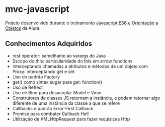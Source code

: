 # mvc-javascript

Projeto desenvolvido durante o treinamento [Javascript ES6 e Orientação a Objetos](https://cursos.alura.com.br/course/javascript-es6-orientacao-a-objetos-parte-1) da Alura.

## Conhecimentos Adquiridos

- rest operator: semelhante ao varargs do Java
- Escopo do this: particularidade do this em arrow functions
- Interceptando chamadas a atributos e métodos de um objeto com Proxy: interceptando get e set
- Uso do padrão Factory
- get() como sintax sugar para get: function()
- Uso de Reflect
- Uso de Bind para desacoplar Model e View
- Construtores de classes JS retornam a instância, e podem retornar algo diferente de uma instância da classe a que se refere
- Callbacks e padrão Error-First Callback
- Promise para combater Callback Hell
- Utilização de XMLHttpRequest para fazer requisiçes Http
